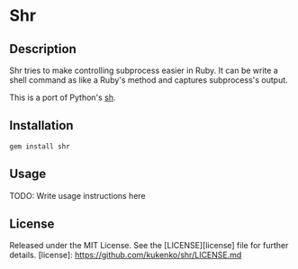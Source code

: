 Shr
====

Description
-----------
Shr tries to make controlling subprocess easier in Ruby. It can be write
a shell command as like a Ruby's method and captures subprocess's output.

This is a port of Python's [sh](https://github.com/amoffat/sh).

Installation
------------
    gem install shr

Usage
-----
TODO: Write usage instructions here

License
-------
Released under the MIT License. See the [LICENSE][license] file for further details.
[license]: https://github.com/kukenko/shr/LICENSE.md
